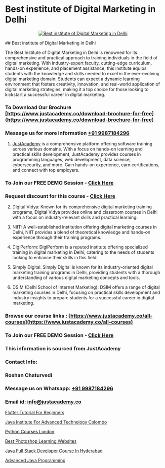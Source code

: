 # Best institute of Digital Marketing in Delhi

<p align="center">
  <a href="https://justacademy.co/course-detail/digital-marketing">
    <img src="https://justacademy.co/storage2/course_image/1676636720_course_image.webp" alt="Best institute of Digital Marketing in Delhi">
  </a>
</p>
## Best institute of Digital Marketing in Delhi

The Best Institute of Digital Marketing in Delhi is renowned for its comprehensive and practical approach to training individuals in the field of digital marketing. With industry-expert faculty, cutting-edge curriculum, hands-on experience, and placement assistance, this institute equips students with the knowledge and skills needed to excel in the ever-evolving digital marketing domain. Students can expect a dynamic learning environment that fosters creativity, innovation, and real-world application of digital marketing strategies, making it a top choice for those looking to kickstart a successful career in digital marketing.
### To Download Our Brochure [https://www.justacademy.co/download-brochure-for-free](https://www.justacademy.co/download-brochure-for-free)
### Message us for more information [+91 9987184296](https://api.whatsapp.com/send?phone=919987184296)

1) [JustAcademy](https://justacademy.co) is a comprehensive platform offering software training across various domains. With a focus on hands-on learning and practical skills development, JustAcademy provides courses in programming languages, web development, data science, cybersecurity, and more. Gain hands-on experience, earn certifications, and connect with top employers.

### To Join our FREE DEMO Session - [Click Here](https://www.justacademy.co/register-for-course-demo/)
### Request discount for this course - [Click Here](https://justacademy.co/contact-us/)

2) Digital Vidya: Known for its comprehensive digital marketing training programs, Digital Vidya provides online and classroom courses in Delhi with a focus on industry-relevant skills and practical learning.

3) NIIT: A well-established institution offering digital marketing courses in Delhi, NIIT provides a blend of theoretical knowledge and hands-on experience through their training programs.

4) DigiPerform: DigiPerform is a reputed institute offering specialized training in digital marketing in Delhi, catering to the needs of students looking to enhance their skills in this field.

5) Simply Digital: Simply Digital is known for its industry-oriented digital marketing training programs in Delhi, providing students with a thorough understanding of various digital marketing concepts and tools.

6) DSIM (Delhi School of Internet Marketing): DSIM offers a range of digital marketing courses in Delhi, focusing on practical skills development and industry insights to prepare students for a successful career in digital marketing.

### Browse our course links : [https://www.justacademy.co/all-courses](https://www.justacademy.co/all-courses) 
### To Join our FREE DEMO Session - [Click Here](https://www.justacademy.co/register-for-course-demo)


### This information is sourced from JustAcademy
### Contact Info:
### Roshan Chaturvedi
### Message us on Whatsapp: [+91 9987184296](https://api.whatsapp.com/send?phone=919987184296)
### Email id: [info@justacademy.co](mailto:info@justacademy.co)
                
[Flutter Tutorial For Beginners](0)

[Java Institute For Advanced Technology Colombo](https://www.linkedin.com/pulse/java-institute-advanced-technology-colombo-justacademy-boston-9qxke?trackingId=GHV9BGdzv57iYYD2iAeOnw%3D%3D&lipi=urn%3Ali%3Apage%3Ad_flagship3_company_admin%3ByHVlcoLQTcuBfUU9SYITnA%3D%3D)

[Python Courses London](https://medium.com/@kumarishimmi99/python-courses-london-54229042a6a5)

[Best Photoshop Learning Websites](https://medium.com/@mistersumit961/best-photoshop-learning-websites-d6f227233955)

[Java Full Stack Developer Course In Hyderabad](https://justacademyin.github.io/justacademy/java-full-stack-developer-course-in-hyderabad)

[Advanced Java Programming](https://justacademyin.github.io/justacademy/advanced-java-programming)

